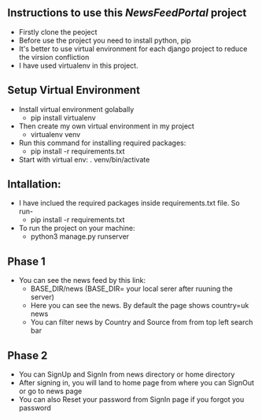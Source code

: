 ## Instructions to use this *NewsFeedPortal* project
- Firstly clone the peoject
- Before use the project you need to install python, pip
- It's better to use virtual environment for each django project to reduce the virsion confliction
- I have used virtualenv in this project.

## Setup Virtual Environment
- Install virtual environment golabally
    - pip install virtualenv
- Then create my own virtual environment in my project
    - virtualenv venv
- Run this command for installing required packages:
    - pip install -r requirements.txt
- Start with virtual env: . venv/bin/activate

## Intallation:
- I have inclued the required packages inside requirements.txt file. So run-
    - pip install -r requirements.txt
- To run the project on your machine:
    - python3 manage.py runserver

## Phase 1
- You can see the news feed by this link:
    - BASE_DIR/news     (BASE_DIR= your local serer after ruuning the server)
    - Here you can see the news. By default the page shows country=uk news
    - You can filter news by Country and Source from from top left search bar

## Phase 2
- You can SignUp and SignIn from news directory or home directory
- After signing in, you will land to home page from where you can SignOut or go to news page
- You can also Reset your password from SignIn page if you forgot you password



